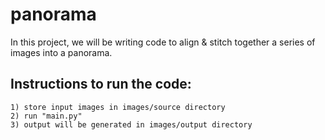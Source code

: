 # panorama
In this project, we will be writing code to align & stitch together a series of images into a panorama.

## Instructions to run the code:
	1) store input images in images/source directory
	2) run "main.py" 
	3) output will be generated in images/output directory
